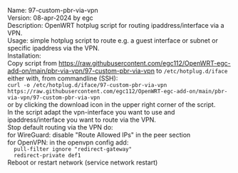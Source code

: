 Name: 97-custom-pbr-via-vpn  
Version: 08-apr-2024 by egc  
Description: OpenWRT hotplug script for routing ipaddress/interface via a VPN.  
Usage: simple hotplug script to route e.g. a guest interface or subnet or specific ipaddress via the VPN.  
Installation:  
Copy script from https://raw.githubusercontent.com/egc112/OpenWRT-egc-add-on/main/pbr-via-vpn/97-custom-pbr-via-vpn to `/etc/hotplug.d/iface`  
either with, from commandline (SSH):  
`curl -o /etc/hotplug.d/iface/97-custom-pbr-via-vpn https://raw.githubusercontent.com/egc112/OpenWRT-egc-add-on/main/pbr-via-vpn/97-custom-pbr-via-vpn`  
or by clicking the download icon in the upper right corner of the script.  
In the script adapt the vpn-interface you want to use and ipaddress/interface you want to route via the VPN.  
Stop default routing via the VPN do:   
for WireGuard: disable "Route Allowed IPs" in the peer section  
for OpenVPN: in the openvpn config add:  
       `  pull-filter ignore "redirect-gateway"`  
       `  redirect-private def1`  
Reboot or restart network (service network restart)  


